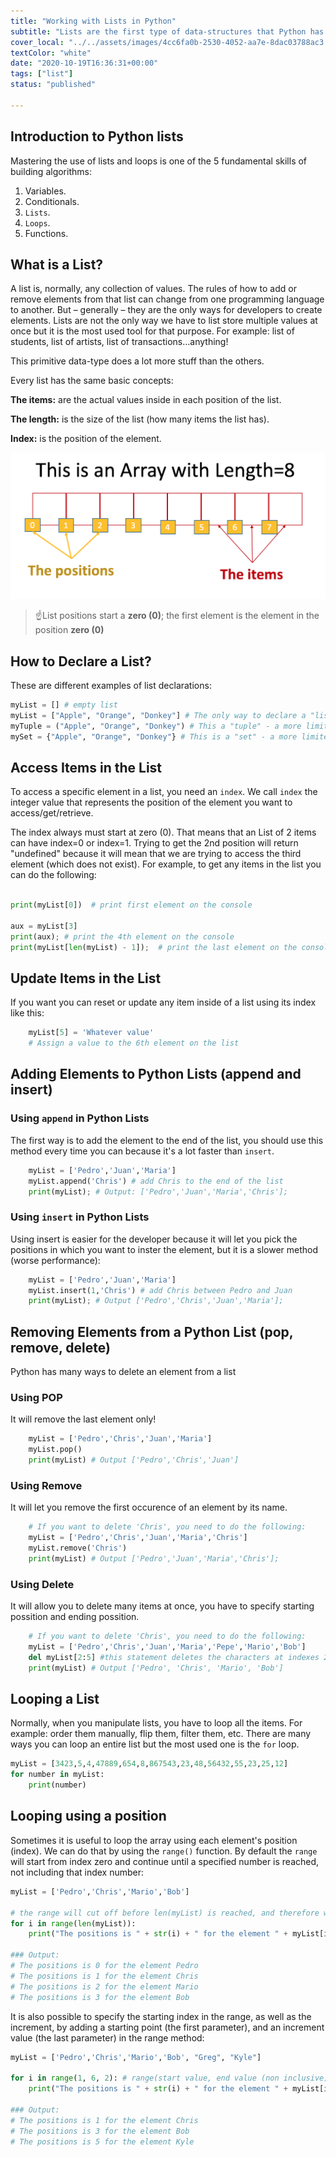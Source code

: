 ```yaml
---
title: "Working with Lists in Python"
subtitle: "Lists are the first type of data-structures that Python has to store multiple values at once, they are very powerful and heavily used in every day operations for any type of program in any industry"
cover_local: "../../assets/images/4cc6fa0b-2530-4052-aa7e-8dac03788ac3.png"
textColor: "white"
date: "2020-10-19T16:36:31+00:00"
tags: ["list"]
status: "published"

---
```


## Introduction to Python lists

Mastering the use of lists and loops is one of the 5 fundamental skills of building algorithms:

1. Variables.
2. Conditionals.
3. `Lists`.
4. `Loops`.
5. Functions.


## What is a List?

A list is, normally, any collection of values.  The rules of how to add or remove elements from that list can change from one programming language to another.  But – generally – they are the only ways for developers to create elements.
Lists are not the only way we have to list store multiple values at once but it is the most used tool for that purpose. For example: list of students, list of artists, list of transactions…anything!

This primitive data-type does a lot more stuff than the others.

Every list has the same basic concepts:

**The items:** are the actual values inside in each position of the list.

**The length:** is the size of the list (how many items the list has).

**Index:** is the position of the element.

![what is an list define list](../../assets/images/7ed2c414-0d00-4e68-b659-b65c26d1983a.png)


> :point_up:List positions start a **zero (0)**; the first element is the element in the position **zero (0)**

## How to Declare a List?


These are different examples of list declarations:

```python
myList = [] # empty list
myList = ["Apple", "Orange", "Donkey"] # The only way to declare a "list" - a mutable and ordered collection of items
myTuple = ("Apple", "Orange", "Donkey") # This a "tuple" - a more limited, ordered but immutable collection of items
mySet = {"Apple", "Orange", "Donkey"} # This is a "set" - a more limited, unordered and immutable collection of items
```

## Access Items in the List


To access a specific element in a list, you need an `index`.  We call `index` the integer value that represents the position of the element you want to access/get/retrieve.

The index always must start at zero (0).  That means that an List of 2 items can have index=0 or index=1.  Trying to get the 2nd position will return "undefined" because it will mean that we are trying to access the third element (which does not exist).  For example, to get any items in the list you can do the following:

```python

print(myList[0])  # print first element on the console

aux = myList[3]
print(aux); # print the 4th element on the console
print(myList[len(myList) - 1]);  # print the last element on the console
```


## Update Items in the List


If you want you can reset or update any item inside of a list using its index like this:

```python
    myList[5] = 'Whatever value'
    # Assign a value to the 6th element on the list 
```

## Adding Elements to Python Lists (append and insert)


### Using `append` in Python Lists

The first way is to add the element to the end of the list, you should use this method every time you can because it's a lot faster than `insert`.

```python
    myList = ['Pedro','Juan','Maria']
    myList.append('Chris') # add Chris to the end of the list
    print(myList); # Output: ['Pedro','Juan','Maria','Chris'];
```

### Using `insert` in Python Lists

Using insert is easier for the developer because it will let you pick the positions in which you want to inster the element, but it is a slower method (worse performance):

```python
    myList = ['Pedro','Juan','Maria']
    myList.insert(1,'Chris') # add Chris between Pedro and Juan
    print(myList); # Output ['Pedro','Chris','Juan','Maria'];
```

## Removing Elements from a Python List (pop, remove, delete)

Python has many ways to delete an element from a list

### Using POP

It will remove the last element only!

```python
    myList = ['Pedro','Chris','Juan','Maria']
    myList.pop()
    print(myList) # Output ['Pedro','Chris','Juan']
```

### Using Remove

It will let you remove the first occurence of an element by its name.

```python
    # If you want to delete 'Chris', you need to do the following: 
    myList = ['Pedro','Chris','Juan','Maria','Chris']
    myList.remove('Chris')
    print(myList) # Output ['Pedro','Juan','Maria','Chris'];
```

### Using Delete

It will allow you to delete many items at once, you have to specify starting possition and ending possition.
```python
    # If you want to delete 'Chris', you need to do the following: 
    myList = ['Pedro','Chris','Juan','Maria','Pepe','Mario','Bob']
    del myList[2:5] #this statement deletes the characters at indexes 2, 3 and 4
    print(myList) # Output ['Pedro', 'Chris', 'Mario', 'Bob']
```

## Looping a List


Normally, when you manipulate lists, you have to loop all the items. For example: order them manually, flip them, filter them, etc.
There are many ways you can loop an entire list but the most used one is the `for`  loop.

```python
myList = [3423,5,4,47889,654,8,867543,23,48,56432,55,23,25,12]
for number in myList:
    print(number)
```

## Looping using a position 

Sometimes it is useful to loop the array using each element's position (index). We can do that by using the `range()` function.
By default the `range` will start from index zero and continue until a specified number is reached, not including that index number:

```python
myList = ['Pedro','Chris','Mario','Bob']

# the range will cut off before len(myList) is reached, and therefore we don't need to write (len(myList)-1)
for i in range(len(myList)): 
    print("The positions is " + str(i) + " for the element " + myList[i])

### Output:
# The positions is 0 for the element Pedro
# The positions is 1 for the element Chris
# The positions is 2 for the element Mario
# The positions is 3 for the element Bob
```

It is also possible to specify the starting index in the range, as well as the increment, by adding a starting point (the first parameter), and an increment value (the last parameter) in the range method:

```python
myList = ['Pedro','Chris','Mario','Bob', "Greg", "Kyle"]

for i in range(1, 6, 2): # range(start value, end value (non inclusive), increment value)
    print("The positions is " + str(i) + " for the element " + myList[i])

### Output:
# The positions is 1 for the element Chris
# The positions is 3 for the element Bob
# The positions is 5 for the element Kyle
```
